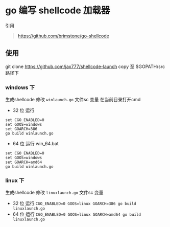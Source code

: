 # go 编写 shellcode 加载器

引用
> https://github.com/brimstone/go-shellcode

## 使用
git clone https://github.com/jax777/shellcode-launch
copy 至 $GOPATH/src 路径下
### windows 下
生成shellcode
修改 `winlaunch.go` 文件sc 变量
在当前目录打开cmd
- 32 位 运行 
```
set CGO_ENABLED=0
set GOOS=windows 
set GOARCH=386 
go build winlaunch.go
```
- 64 位 运行 win_64.bat
```
set CGO_ENABLED=0 
set GOOS=windows 
set GOARCH=amd64 
go build winlaunch.go
```

### linux 下
生成shellcode
修改 `linuxlaunch.go` 文件sc 变量
- 32 位 运行
`CGO_ENABLED=0 GOOS=linux GOARCH=386 go build linuxlaunch.go`
- 64 位 运行
`CGO_ENABLED=0 GOOS=linux GOARCH=amd64 go build linuxlaunch.go`
